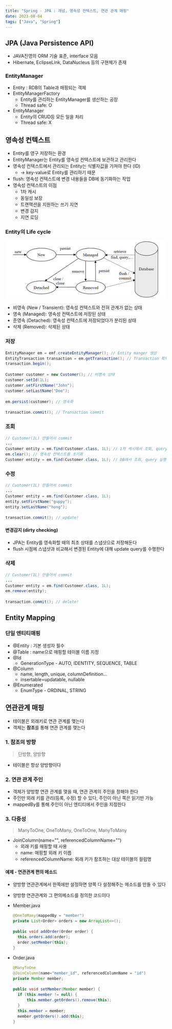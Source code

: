 ```yaml
---
title: "Spring - JPA : 개념, 영속성 컨텍스트, 연관 관계 매핑"
date: 2023-08-04
tags: ["Java", "Spring"]
---
```


## JPA (Java Persistence API)

- JAVA진영의 ORM 기술 표준, interface 모음
- Hibernate, EclipseLink, DataNucleus 등의 구현체가 존재

### EntityManager

- Entity : RDB의 Table과 매핑되는 객체
- EntityManagerFactory
  - Entity를 관리하는 EntityManager를 생산하는 공장
  - Thread safe: O
- EntityManager
  - Entity의 CRUD등 모든 일을 처리
  - Thread safe: X

## 영속성 컨텍스트

- Entity를 영구 저장하는 환경
- EntityManager는 Entity를 영속성 컨텍스트에 보관하고 관리한다
- 영속성 컨텍스트에서 관리되는 Entity는 식별자값을 가져야 한다 (ID)
  - -> key-value로 Entity를 관리하기 때문
- flush: 영속성 컨텍스트에 변경 내용들을 DB에 동기화하는 작업
- 영속성 컨텍스트의 이점
  - 1차 캐시
  - 동일성 보장
  - 트랜잭션을 지원하는 쓰기 지연
  - 변경 감지
  - 지연 로딩

### Entity의 Life cycle

![image](/static/image/entity_life_cycle.png)

- 비영속 (New / Transient): 영속성 컨텍스트와 전혀 관계가 없는 상태
- 영속 (Managed): 영속성 컨텍스트에 저장된 상태
- 준영속 (Detached): 영속성 컨텍스트에 저장되었다가 분리된 상태
- 삭제 (Removed): 삭제된 상태

### 저장

```java
EntityManager em = emf.createEntityManager(); // Entity manger 생성
EntityTransaction transaction = em.getTransaction(); // Transaction 획득
transaction.begin();

Customer customer = new Customer(); // 비영속 상태
customer.setId(1L);
customer.setFirstName("John");
customer.setLastName("Doe");

em.persist(customer); // 영속화

transaction.commit(); // Transaction commit
```

### 조회

```java
// Customer(1L) 만들어서 commit
...
Customer entity = em.find(Customer.class, 1L); // 1차 캐시에서 조회, query 실행 X
em.clear(); // 영속성 컨텍스트를 초기화
Customer entity = em.find(Customer.class, 1L); // DB에서 조회, query 실행 O
```

### 수정

```java
// Customer(1L) 만들어서 commit
...
Customer entity = em.find(Customer.class, 1L);
entity.setFirstName("guppy");
entity.setLastName("hong");

transaction.commit(); // update!
```

#### 변경감지 (dirty checking)

- JPA는 Entity를 영속화할 때의 최초 상태를 스냅샷으로 저장해둔다
- flush 시점에 스냅샷과 비교해서 변경된 Entity에 대해 update query를 수행한다

### 삭제

```java
// Customer(1L) 만들어서 commit
...
Customer entity = em.find(Customer.class, 1L);
em.remove(entity);

transaction.commit(); // delete!
```

## Entity Mapping

### 단일 엔티티매핑

- @Entity : 기본 생성자 필수
- @Table : name으로 매핑할 테이블 이름 지정
- @Id
  - GenerationType - AUTO, IDENTITY, SEQUENCE, TABLE
- @Column
  - name, length, unique, columnDefinition...
  - insertable=updatable, nullable
- @Enumerated
  - EnumType - ORDINAL, STRING

## 연관관계 매핑

- 테이블은 외래키로 연관 관계를 맺는다
- 객체는 **참조**를 통해 연관 관계를 맺는다

### 1. 참조의 방향

> 단방향, 양방향

- 테이블은 항상 양방향이다

### 2. 연관 관계 주인

- 객체가 양방향 연관 관계를 맺을 때, 연관 관계의 주인을 정해야 한다
- 주인만 외래 키를 관리(등록, 수정) 할 수 있다, 주인이 아닌 쪽은 읽기만 가능
- mappedBy를 통해 주인이 아닌 엔티티에서 주인을 지정한다

### 3. 다중성

> ManyToOne, OneToMany, OneToOne, ManyToMany

- JoinColumn(name="", referencedColumnName="")
  - 외래 키를 매핑할 때 사용
  - name: 매핑할 외래 키 이름
  - referencedColumnName: 외래 키가 참조하는 대상 테이블의 컬럼명

#### 예제 - 연관관계 편의 메소드

- 양방향 연관관계에서 한쪽에만 설정하면 양쪽 다 설정해주는 메소드를 만들 수 있다
- 양방향 연관관계와 그 편의메소드를 정의한 코드이다
- Member.java

  ```java
  @OneToMany(mappedBy = "member")
  private List<Order> orders = new ArrayList<>();

  public void addOrder(Order order) {
  	this.orders.add(order);
  	order.setMember(this);
  }
  ```

- Order.java

  ```java
  @ManyToOne
  @JoinColumn(name="member_id", referencedColumnName = "id")
  private Member member;

  public void setMember(Member member) {
  	if (this.member != null) {
  		this.member.getOrders().remove(this);
  	}
  	this.member = member;
  	member.getOrders().add(this);
  }
  ```
